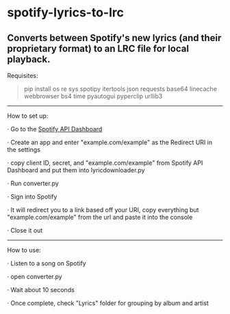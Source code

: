 # spotify-lyrics-to-lrc
Converts between Spotify's new lyrics (and their proprietary format) to an LRC file for local playback.
---------------------------------------------------------------------
Requisites:

> pip install os re sys spotipy itertools json requests base64 linecache webbrowser bs4 time pyautogui pyperclip urllib3

---------------------------------------------------------------------
How to set up:

· Go to the [Spotify API Dashboard](https://developer.spotify.com/dashboard/applications)

· Create an app and enter "example.com/example" as the Redirect URI in the settings

· copy client ID, secret, and "example.com/example" from Spotify API Dashboard and put them into lyricdownloader.py

· Run converter.py

· Sign into Spotify

· It will redirect you to a link based off your URI, copy everything but "example.com/example" from the url and paste it into the console

· Close it out
  
---------------------------------------------------------------------

How to use:

· Listen to a song on Spotify

· open converter.py

· Wait about 10 seconds

· Once complete, check "Lyrics" folder for grouping by album and artist

